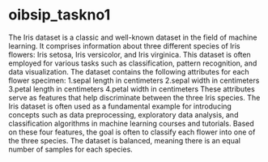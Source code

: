# oibsip_taskno1

The Iris dataset is a classic and well-known dataset in the field of machine learning. It comprises information about three different species of Iris flowers: Iris setosa, Iris versicolor, and Iris virginica. This dataset is often employed for various tasks such as classification, pattern recognition, and data visualization.
The dataset contains the following attributes for each flower specimen:
1.sepal length in centimeters
2.sepal width in centimeters
3.petal length in centimeters
4.petal width in centimeters
These attributes serve as features that help discriminate between the three Iris species. The Iris dataset is often used as a fundamental example for introducing concepts such as data preprocessing, exploratory data analysis, and classification algorithms in machine learning courses and tutorials.
Based on these four features, the goal is often to classify each flower into one of the three species. The dataset is balanced, meaning there is an equal number of samples for each species.
